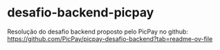 # desafio-backend-picpay
Resolução do desafio backend proposto pelo PicPay no github: https://github.com/PicPay/picpay-desafio-backend?tab=readme-ov-file
